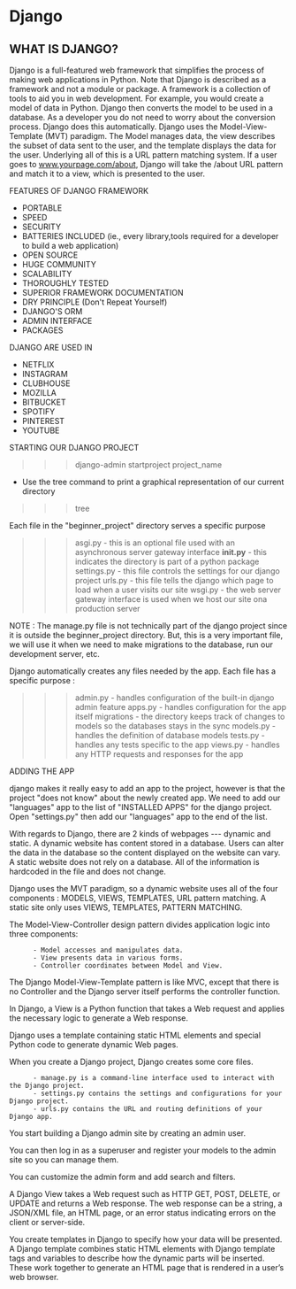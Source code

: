 # Django

## WHAT IS DJANGO?

Django is a full-featured web framework that simplifies the process of making web applications in Python. Note that Django is described as a framework and not a module or package. A framework is a collection of tools to aid you in web development. For example, you would create a model of data in Python. Django then converts the model to be used in a database. As a developer you do not need to worry about the conversion process. Django does this automatically.
Django uses the Model-View-Template (MVT) paradigm. The Model manages data, the view describes the subset of data sent to the user, and the template displays the data for the user. Underlying all of this is a URL pattern matching system. If a user goes to www.yourpage.com/about, Django will take the /about URL pattern and match it to a view, which is presented to the user.

FEATURES OF DJANGO FRAMEWORK

- PORTABLE
- SPEED
- SECURITY
- BATTERIES INCLUDED (ie., every library,tools required for a developer to build a web application)
- OPEN SOURCE 
- HUGE COMMUNITY
- SCALABILITY
- THOROUGHLY TESTED
- SUPERIOR FRAMEWORK DOCUMENTATION
- DRY PRINCIPLE (Don't Repeat Yourself)
- DJANGO'S ORM 
- ADMIN INTERFACE
- PACKAGES 

DJANGO ARE USED IN 

- NETFLIX
- INSTAGRAM
- CLUBHOUSE
- MOZILLA
- BITBUCKET
- SPOTIFY
- PINTEREST
- YOUTUBE

STARTING OUR DJANGO PROJECT

>>>django-admin startproject project_name

- Use the tree command to print a graphical representation of our current directory

>>>tree

Each file in the "beginner_project" directory serves a specific purpose

>>>asgi.py - this is an optional file used with an asynchronous server gateway interface
>>>__init.py__ - this indicates the directory is part of a python package
>>>settings.py - this file controls the settings for our django project 
>>>urls.py - this file tells the django which page to load when a user visits our site
>>>wsgi.py - the web server gateway interface is used when we host our site ona production server

NOTE : The manage.py file is not technically part of the django project since it is outside the beginner_project directory. But, this is a very important file, we will use it when we need to make migrations to the database, run our development server, etc.

Django automatically creates any files needed by the app. Each file has a specific purpose :

>>>admin.py - handles configuration of the built-in django
admin feature
>>>apps.py - handles configuration for the app itself
>>>migrations - the directory keeps track of changes to models so the databases stays in the sync
>>>models.py - handles the definition of database models
>>>tests.py - handles any tests specific to the app
>>>views.py - handles any HTTP requests and responses for the app

ADDING THE APP

django makes it really easy to add an app to the project, however is that the project "does not know" about the newly created app. We need to add our "languages" app to the list of "INSTALLED APPS" for the django project. Open "settings.py" then add our "languages" app to the end of the list.

With regards to Django, there are 2 kinds of webpages --- dynamic and static.
A dynamic website has content stored in a database. Users can alter the data in the database so the content displayed on the website can vary.
A static website does not rely on a database. All of the information is hardcoded in the file and does not change.

Django uses the MVT paradigm, so a dynamic website uses all of the four components : MODELS, VIEWS, TEMPLATES, URL pattern matching.
A static site only uses VIEWS, TEMPLATES, PATTERN MATCHING. 

The Model-View-Controller design pattern divides application logic into three components: 

          - Model accesses and manipulates data. 
          - View presents data in various forms. 
          - Controller coordinates between Model and View. 

The Django Model-View-Template pattern is like MVC, except that there is no Controller and the Django server itself performs the controller function. 

In Django, a View is a Python function that takes a Web request and applies the necessary logic to generate a Web response. 

Django uses a template containing static HTML elements and special Python code to generate dynamic Web pages.  

When you create a Django project, Django creates some core files. 

          - manage.py is a command-line interface used to interact with the Django project. 
          - settings.py contains the settings and configurations for your Django project. 
          - urls.py contains the URL and routing definitions of your Django app. 

You start building a Django admin site by creating an admin user. 

You can then log in as a superuser and register your models to the admin site so you can manage them. 

You can customize the admin form and add search and filters. 

A Django View takes a Web request such as HTTP GET, POST, DELETE, or UPDATE and returns a Web response. The web response can be a string, a JSON/XML file, an HTML page, or an error status indicating errors on the client or server-side. 

You create templates in Django to specify how your data will be presented. A Django template combines static HTML elements with Django template tags and variables to describe how the dynamic parts will be inserted. These work together to generate an HTML page that is rendered in a user’s web browser. 
